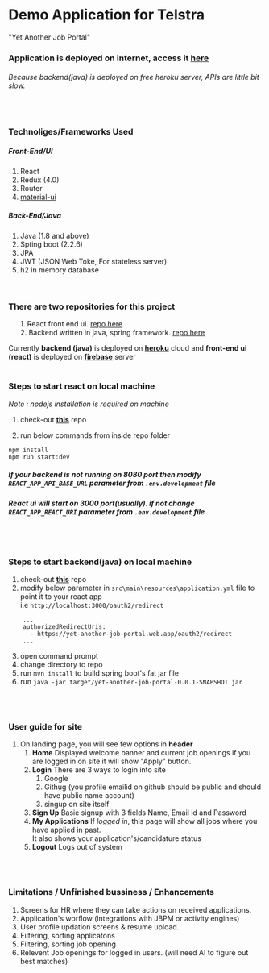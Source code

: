 # Demo Application for Telstra
"Yet Another Job Portal"

### Application is deployed on internet, access it **[here](https://yet-another-job-portal.web.app/)** 
###### *Because backend(java) is deployed on free heroku server, APIs are little bit slow.*
<br/>


### Technoliges/Frameworks Used
##### Front-End/UI
1. React
2. Redux (4.0)
3. Router
4. [material-ui](material-ui.com)


##### Back-End/Java
1. Java (1.8 and above)
2. Spting boot (2.2.6)
3. JPA
4. JWT (JSON Web Toke, For stateless server)
5. h2 in memory database
<br/>


### There are two repositories for this project<br/>
&nbsp;&nbsp;&nbsp;&nbsp;&nbsp;&nbsp;1. React front end ui. [repo here](https://github.com/sarangmane607/yet-another-job-portal-ui) <br/>
&nbsp;&nbsp;&nbsp;&nbsp;&nbsp;&nbsp;2. Backend written in java, spring framework. [repo here](https://github.com/sarangmane607/yet-another-job-portal-backend)<br/>
    
Currently **backend (java)** is deployed on **[heroku](https://www.heroku.com/)** cloud and **front-end ui (react)** is deployed on **[firebase](https://firebase.google.com/)** server
<br/>
<br/>

### Steps to start react on local machine
*Note : nodejs installation is required on machine*

1. check-out **[this](https://github.com/sarangmane607/yet-another-job-portal-ui)** repo

2. run below commands from inside repo folder

```
npm install
npm run start:dev
```
##### ***If your backend is not running on 8080 port then modify ```REACT_APP_API_BASE_URL``` parameter from  ```.env.development``` file***
##### ***React ui will start on 3000 port(usually). if not change ```REACT_APP_REACT_URI``` parameter from  ```.env.development``` file***
<br/>
<br/>

### Steps to start backend(java) on local machine
1. check-out **[this](https://github.com/sarangmane607/yet-another-job-portal-backend)** repo
2. modify below parameter in ```src\main\resources\application.yml``` file to point it to your react app <br/>
i.e ```http://localhost:3000/oauth2/redirect```
```
    ...
    authorizedRedirectUris:
      - https://yet-another-job-portal.web.app/oauth2/redirect
    ...
```
3. open command prompt
4. change directory to repo
5. run ```mvn install``` to build spring boot's fat jar file
6. run ```java -jar target/yet-another-job-portal-0.0.1-SNAPSHOT.jar```
<br/>
<br/>

### User guide for site

1. On landing page, you will see few options in **header**
   1. **Home**
      Displayed welcome banner and current job openings
      if you are logged in on site it will show "Apply" button.
   2. **Login**
      There are 3 ways to login into site
      1. Google
      2. Githug (you profile emailid on github should be public and should have public name account)
      3. singup on site itself
   3. **Sign Up**
      Basic signup with 3 fields Name, Email id and Password
   4. **My Applications**
      If *logged in*, this page will show all jobs where you have applied in past. <br/>
      It also shows your application's/candidature status
   5. **Logout**
      Logs out of system
 <br/>
 <br/>
 
### Limitations / Unfinished bussiness / Enhancements

   1. Screens for HR where they can take actions on received applications.
   2. Application's worflow (integrations with JBPM or activity engines)
   3. User profile updation screens & resume upload.
   4. Filtering, sorting applicatons
   5. Filtering, sorting job opening
   6. Relevent Job openings for logged in users. (will need AI to figure out best matches)
